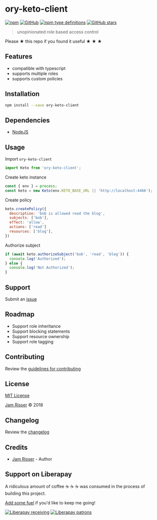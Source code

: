 # ory-keto-client

[![npm](https://img.shields.io/npm/dt/ory-keto-client.svg?style=flat-square)](https://www.npmjs.com/package/ory-keto-client)
[![GitHub](https://img.shields.io/github/license/codejamninja/ory-keto-client.svg?style=flat-square)](https://www.npmjs.com/package/ory-keto-client)
[![npm type definitions](https://img.shields.io/npm/types/ory-keto-client.svg?style=flat-square)](https://www.npmjs.com/package/ory-keto-client)
[![GitHub stars](https://img.shields.io/github/stars/codejamninja/ory-keto-client.svg?label=Stars&style=flat-square)](https://github.com/codejamninja/ory-keto-client)


> unopinionated role based access control

Please ★ this repo if you found it useful ★ ★ ★


## Features

* compatible with typescript
* supports multiple roles
* supports custom policies


## Installation

```sh
npm install --save ory-keto-client
```


## Dependencies

* [NodeJS](https://nodejs.org)


## Usage

Import `ory-keto-client`
```js
import Keto from 'ory-keto-client';
```

Create keto instance
```js
const { env } = process;
const keto = new Keto(env.KETO_BASE_URL || 'http://localhost:4466');
```

Create policy
```js
keto.createPolicy({
  description: 'bob is allowed read the blog',
  subjects: ['bob'],
  effect: 'allow',
  actions: ['read']
  resources: ['blog'],
})
```

Authorize subject
```js
if (await keto.authorizeSubject('bob', 'read', 'blog')) {
  console.log('Authorized');
} else {
  console.log('Not Authorized');
}
```


## Support

Submit an [issue](https://github.com/codejamninja/ory-keto-client/issues/new)


## Roadmap

* Support role inheritance
* Support blocking statements
* Support resource ownership
* Support role tagging


## Contributing

Review the [guidelines for contributing](https://github.com/codejamninja/ory-keto-client/blob/master/CONTRIBUTING.md)


## License

[MIT License](https://github.com/codejamninja/ory-keto-client/blob/master/LICENSE)

[Jam Risser](https://codejam.ninja) © 2018


## Changelog

Review the [changelog](https://github.com/codejamninja/ory-keto-client/blob/master/CHANGELOG.md)


## Credits

* [Jam Risser](https://codejam.ninja) - Author


## Support on Liberapay

A ridiculous amount of coffee ☕ ☕ ☕ was consumed in the process of building this project.

[Add some fuel](https://liberapay.com/codejamninja/donate) if you'd like to keep me going!

[![Liberapay receiving](https://img.shields.io/liberapay/receives/codejamninja.svg?style=flat-square)](https://liberapay.com/codejamninja/donate)
[![Liberapay patrons](https://img.shields.io/liberapay/patrons/codejamninja.svg?style=flat-square)](https://liberapay.com/codejamninja/donate)

